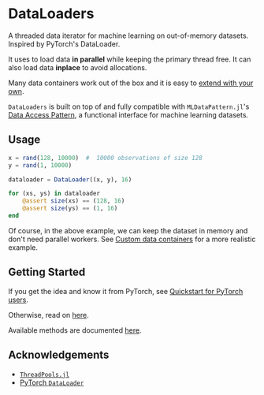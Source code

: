 # DataLoaders


A threaded data iterator for machine learning on out-of-memory datasets. Inspired by PyTorch's DataLoader.

It uses  to load data **in parallel** while keeping the primary thread free. It can also load data **inplace** to avoid allocations.

Many data containers work out of the box and it is easy to [extend with your own](/docs/datacontainers.md).

`DataLoaders` is built on top of and fully compatible with `MLDataPattern.jl`'s [Data Access Pattern](https://mldatautilsjl.readthedocs.io/en/latest/data/pattern.html), a functional interface for machine learning datasets.

## Usage

```julia
x = rand(128, 10000)  #  10000 observations of size 128
y = rand(1, 10000)

dataloader = DataLoader((x, y), 16)

for (xs, ys) in dataloader
    @assert size(xs) == (128, 16)
    @assert size(ys) == (1, 16)
end
```

Of course, in the above example, we can keep the dataset in memory and don't need parallel workers. See [Custom data containers](docs/datacontainers.md) for a more realistic example.

## Getting Started

If you get the idea and know it from PyTorch, see [Quickstart for PyTorch users](docs/quickstartpytorch.md).

Otherwise, read on [here](docs/motivation.md).

Available methods are documented [here](/docstrings.md).

## Acknowledgements

- [`ThreadPools.jl`](https://github.com/tro3/ThreadPools.jl)
- [PyTorch `DataLoader`](https://pytorch.org/docs/stable/data.html#torch.utils.data.DataLoader)